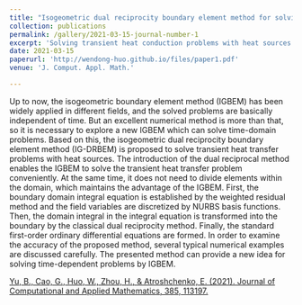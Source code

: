 ```yaml
---
title: "Isogeometric dual reciprocity boundary element method for solving transient heat conduction problems with heat sources"
collection: publications
permalink: /gallery/2021-03-15-journal-number-1
excerpt: 'Solving transient heat conduction problems with heat sources via IG-DRBEM'
date: 2021-03-15
paperurl: 'http://wendong-huo.github.io/files/paper1.pdf'
venue: 'J. Comput. Appl. Math.'

---
```

Up to now, the isogeometric boundary element method (IGBEM) has been widely applied in different fields, and the solved problems are basically independent of time. But an excellent numerical method is more than that, so it is necessary to explore a new IGBEM which can solve time-domain problems. Based on this, the isogeometric dual reciprocity boundary element method (IG-DRBEM) is proposed to solve transient heat transfer problems with heat sources. The introduction of the dual reciprocal method enables the IGBEM to solve the transient heat transfer problem conveniently. At the same time, it does not need to divide elements within the domain, which maintains the advantage of the IGBEM. First, the boundary domain integral equation is established by the weighted residual method and the field variables are discretized by NURBS basis functions. Then, the domain integral in the integral equation is transformed into the boundary by the classical dual reciprocity method. Finally, the standard first-order ordinary differential equations are formed. In order to examine the accuracy of the proposed method, several typical numerical examples are discussed carefully. The presented method can provide a new idea for solving time-dependent problems by IGBEM.

[Yu, B., Cao, G., Huo, W., Zhou, H., & Atroshchenko, E. (2021). Journal of Computational and Applied Mathematics, 385, 113197.](https://www.sciencedirect.com/science/article/pii/S037704272030488X?via%3Dihub)